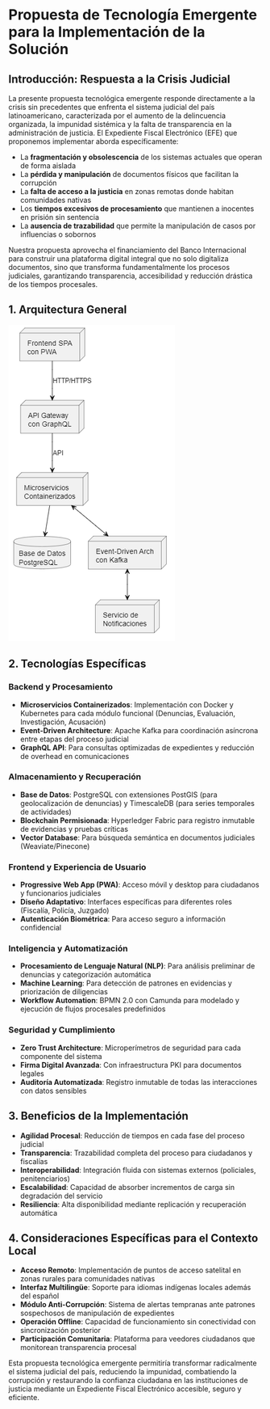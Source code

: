 # Propuesta de Tecnología Emergente para la Implementación de la Solución

## Introducción: Respuesta a la Crisis Judicial

La presente propuesta tecnológica emergente responde directamente a la crisis sin precedentes que enfrenta el sistema judicial del país latinoamericano, caracterizada por el aumento de la delincuencia organizada, la impunidad sistémica y la falta de transparencia en la administración de justicia. El Expediente Fiscal Electrónico (EFE) que proponemos implementar aborda específicamente:

- La **fragmentación y obsolescencia** de los sistemas actuales que operan de forma aislada
- La **pérdida y manipulación** de documentos físicos que facilitan la corrupción
- La **falta de acceso a la justicia** en zonas remotas donde habitan comunidades nativas
- Los **tiempos excesivos de procesamiento** que mantienen a inocentes en prisión sin sentencia
- La **ausencia de trazabilidad** que permite la manipulación de casos por influencias o sobornos

Nuestra propuesta aprovecha el financiamiento del Banco Internacional para construir una plataforma digital integral que no solo digitaliza documentos, sino que transforma fundamentalmente los procesos judiciales, garantizando transparencia, accesibilidad y reducción drástica de los tiempos procesales.

## 1. Arquitectura General
![alt text](diagrama_5.png)

## 2. Tecnologías Específicas

### Backend y Procesamiento
- **Microservicios Containerizados**: Implementación con Docker y Kubernetes para cada módulo funcional (Denuncias, Evaluación, Investigación, Acusación)
- **Event-Driven Architecture**: Apache Kafka para coordinación asíncrona entre etapas del proceso judicial
- **GraphQL API**: Para consultas optimizadas de expedientes y reducción de overhead en comunicaciones

### Almacenamiento y Recuperación
- **Base de Datos**: PostgreSQL con extensiones PostGIS (para geolocalización de denuncias) y TimescaleDB (para series temporales de actividades)
- **Blockchain Permisionada**: Hyperledger Fabric para registro inmutable de evidencias y pruebas críticas
- **Vector Database**: Para búsqueda semántica en documentos judiciales (Weaviate/Pinecone)

### Frontend y Experiencia de Usuario
- **Progressive Web App (PWA)**: Acceso móvil y desktop para ciudadanos y funcionarios judiciales
- **Diseño Adaptativo**: Interfaces específicas para diferentes roles (Fiscalía, Policía, Juzgado)
- **Autenticación Biométrica**: Para acceso seguro a información confidencial

### Inteligencia y Automatización
- **Procesamiento de Lenguaje Natural (NLP)**: Para análisis preliminar de denuncias y categorización automática
- **Machine Learning**: Para detección de patrones en evidencias y priorización de diligencias
- **Workflow Automation**: BPMN 2.0 con Camunda para modelado y ejecución de flujos procesales predefinidos

### Seguridad y Cumplimiento
- **Zero Trust Architecture**: Microperímetros de seguridad para cada componente del sistema
- **Firma Digital Avanzada**: Con infraestructura PKI para documentos legales
- **Auditoría Automatizada**: Registro inmutable de todas las interacciones con datos sensibles

## 3. Beneficios de la Implementación

- **Agilidad Procesal**: Reducción de tiempos en cada fase del proceso judicial
- **Transparencia**: Trazabilidad completa del proceso para ciudadanos y fiscalías
- **Interoperabilidad**: Integración fluida con sistemas externos (policiales, penitenciarios)
- **Escalabilidad**: Capacidad de absorber incrementos de carga sin degradación del servicio
- **Resiliencia**: Alta disponibilidad mediante replicación y recuperación automática

## 4. Consideraciones Específicas para el Contexto Local

- **Acceso Remoto**: Implementación de puntos de acceso satelital en zonas rurales para comunidades nativas
- **Interfaz Multilingüe**: Soporte para idiomas indígenas locales además del español
- **Módulo Anti-Corrupción**: Sistema de alertas tempranas ante patrones sospechosos de manipulación de expedientes
- **Operación Offline**: Capacidad de funcionamiento sin conectividad con sincronización posterior
- **Participación Comunitaria**: Plataforma para veedores ciudadanos que monitorean transparencia procesal

Esta propuesta tecnológica emergente permitiría transformar radicalmente el sistema judicial del país, reduciendo la impunidad, combatiendo la corrupción y restaurando la confianza ciudadana en las instituciones de justicia mediante un Expediente Fiscal Electrónico accesible, seguro y eficiente.